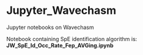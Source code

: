 # Jupyter_Wavechasm
Jupyter notebooks on Wavechasm 

Notebook containing SpE identification algorithm is: **JW_SpE_Id_Occ_Rate_Fep_AVGing.ipynb**



